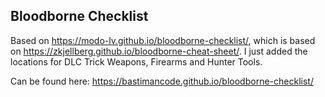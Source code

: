 ## Bloodborne Checklist

Based on https://modo-lv.github.io/bloodborne-checklist/, which is based on https://zkjellberg.github.io/bloodborne-cheat-sheet/. I just added the locations for DLC Trick Weapons, Firearms and Hunter Tools.

Can be found here: https://bastimancode.github.io/bloodborne-checklist/
